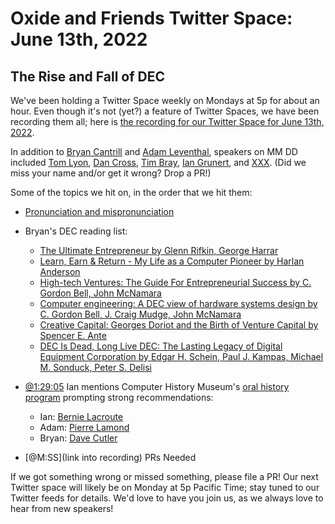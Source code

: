 # Oxide and Friends Twitter Space: June 13th, 2022

## The Rise and Fall of DEC

We've been holding a Twitter Space weekly on Mondays at 5p for about an hour.
Even though it's not (yet?) a feature of Twitter Spaces, we have been
recording them all; here is
[the recording for our Twitter Space for June 13th, 2022](https://youtu.be/-m6GFs3GuU0).

In addition to
[Bryan Cantrill](https://twitter.com/bcantrill) and
[Adam Leventhal](https://twitter.com/ahl),
speakers on MM DD included
[Tom Lyon](https://twitter.com/aka_pugs),
[Dan Cross](https://twitter.com/DanCrossNYC),
[Tim Bray](https://twitter.com/timbray),
[Ian Grunert](https://twitter.com/iangrunert),
and [XXX]().
(Did we miss your name and/or get it wrong? Drop a PR!)

Some of the topics we hit on, in the order that we hit them:

- [Pronunciation and mispronunciation](https://twitter.com/bcantrill/status/1536405966886801408)
- Bryan's DEC reading list:
  - [The Ultimate Entrepreneur by Glenn Rifkin, George Harrar](https://www.goodreads.com/en/book/show/1720422.The_Ultimate_Entrepreneur)
  - [Learn, Earn & Return - My Life as a Computer Pioneer by Harlan Anderson](https://www.goodreads.com/book/show/29333778-learn-earn-return---my-life-as-a-computer-pioneer)
  - [High-tech Ventures: The Guide For Entrepreneurial Success by C. Gordon Bell, John McNamara](https://www.goodreads.com/en/book/show/1096858.High_tech_Ventures)
  - [Computer engineering: A DEC view of hardware systems design by C. Gordon Bell, J. Craig Mudge, John McNamara](https://www.goodreads.com/en/book/show/2228124.Computer_engineering)
  - [Creative Capital: Georges Doriot and the Birth of Venture Capital by Spencer E. Ante](https://www.goodreads.com/en/book/show/3176553-creative-capital)
  - [DEC Is Dead, Long Live DEC: The Lasting Legacy of Digital Equipment Corporation by Edgar H. Schein, Paul J. Kampas, Michael M. Sonduck, Peter S. Delisi](https://www.goodreads.com/book/show/341220.DEC_Is_Dead_Long_Live_DEC)
- [@1:29:05](https://youtu.be/-m6GFs3GuU0?t=5345) Ian mentions Computer History Museum's [oral history program](https://www.computerhistory.org/collections/oralhistories) prompting strong recommendations:
  - Ian: [Bernie Lacroute](https://www.computerhistory.org/collections/catalog/102740460)
  - Adam: [Pierre Lamond](https://www.computerhistory.org/collections/catalog/102738292)
  - Bryan: [Dave Cutler](https://www.computerhistory.org/collections/catalog/102717162)

- [@M:SS](link into recording) PRs Needed

If we got something wrong or missed something, please file a PR!
Our next Twitter space will likely be on Monday at 5p Pacific Time; stay tuned
to our Twitter feeds for details.  We'd love to have you join us, as we
always love to hear from new speakers!

